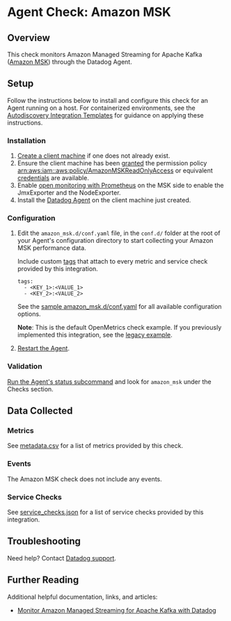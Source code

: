 # Agent Check: Amazon MSK

## Overview

This check monitors Amazon Managed Streaming for Apache Kafka ([Amazon MSK][1]) through the Datadog Agent.

## Setup

Follow the instructions below to install and configure this check for an Agent running on a host. For containerized environments, see the [Autodiscovery Integration Templates][2] for guidance on applying these instructions.

### Installation

1. [Create a client machine][3] if one does not already exist.
2. Ensure the client machine has been [granted][4] the permission policy [arn:aws:iam::aws:policy/AmazonMSKReadOnlyAccess][5] or equivalent [credentials][6] are available.
3. Enable [open monitoring with Prometheus][7] on the MSK side to enable the JmxExporter and the NodeExporter.
4. Install the [Datadog Agent][8] on the client machine just created.

### Configuration

1. Edit the `amazon_msk.d/conf.yaml` file, in the `conf.d/` folder at the root of your Agent's configuration directory to start collecting your Amazon MSK performance data. 

   Include custom [tags][17] that attach to every metric and service check provided by this integration.

   ```
   tags:
     - <KEY_1>:<VALUE_1>
     - <KEY_2>:<VALUE_2>
   ```
   
   See the [sample amazon_msk.d/conf.yaml][9] for all available configuration options.

   **Note**: This is the default OpenMetrics check example. If you previously implemented this integration, see the [legacy example][10].

2. [Restart the Agent][11].

### Validation

[Run the Agent's status subcommand][12] and look for `amazon_msk` under the Checks section.

## Data Collected

### Metrics

See [metadata.csv][13] for a list of metrics provided by this check.

### Events

The Amazon MSK check does not include any events.

### Service Checks

See [service_checks.json][14] for a list of service checks provided by this integration.

## Troubleshooting

Need help? Contact [Datadog support][15].

## Further Reading

Additional helpful documentation, links, and articles:

- [Monitor Amazon Managed Streaming for Apache Kafka with Datadog][16]

[1]: https://aws.amazon.com/msk
[2]: https://docs.datadoghq.com/agent/kubernetes/integrations/
[3]: https://docs.aws.amazon.com/msk/latest/developerguide/create-client-machine.html
[4]: https://docs.aws.amazon.com/AWSEC2/latest/UserGuide/iam-roles-for-amazon-ec2.html#attach-iam-role
[5]: https://console.aws.amazon.com/iam/home?#/policies/arn:aws:iam::aws:policy/AmazonMSKReadOnlyAccess
[6]: https://boto3.amazonaws.com/v1/documentation/api/latest/guide/configuration.html#configuring-credentials
[7]: https://docs.aws.amazon.com/msk/latest/developerguide/open-monitoring.html
[8]: https://docs.datadoghq.com/agent/
[9]: https://github.com/DataDog/integrations-core/blob/master/amazon_msk/datadog_checks/amazon_msk/data/conf.yaml.example
[10]: https://github.com/DataDog/integrations-core/blob/7.31.x/amazon_msk/datadog_checks/amazon_msk/data/conf.yaml.example
[11]: https://docs.datadoghq.com/agent/guide/agent-commands/#start-stop-and-restart-the-agent
[12]: https://docs.datadoghq.com/agent/guide/agent-commands/#agent-status-and-information
[13]: https://github.com/DataDog/integrations-core/blob/master/amazon_msk/metadata.csv
[14]: https://github.com/DataDog/integrations-core/blob/master/amazon_msk/assets/service_checks.json
[15]: https://docs.datadoghq.com/help/
[16]: https://www.datadoghq.com/blog/monitor-amazon-msk/
[17]: https://docs.datadoghq.com/getting_started/tagging/